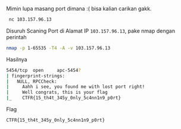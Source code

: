Mimin lupa masang port dimana :( bisa kalian carikan gakk.

```bash
 nc 103.157.96.13
```

Disuruh Scaning Port di Alamat IP `103.157.96.13`, pake nmap dengan perintah 

```bash 
nmap -p 1-65535 -T4 -A -v 103.157.96.13
```

Hasilnya 

```bash
5454/tcp  open     apc-5454?
| fingerprint-strings: 
|   NULL, RPCCheck: 
|     Aahh i see, you found me with lost port right!
|     Well congrats, this is your flag
|_    CTFR{15_th4t_345y_0nly_5c4nn1n9_p0rt}
```

Flag

```
CTFR{15_th4t_345y_0nly_5c4nn1n9_p0rt}
```

